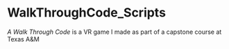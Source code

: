# WalkThroughCode_Scripts
*A Walk Through Code* is a VR game I made as part of a capstone course at Texas A&amp;M
